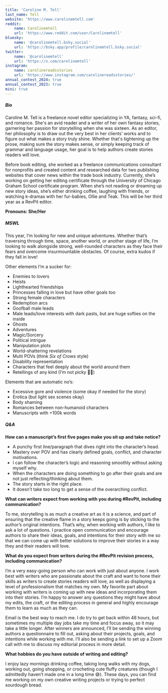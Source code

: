 ```yaml
---
title: 'Caroline M. Tell'
last_name: Tell
website: 'https://www.carolinemtell.com'
reddit:
    name: Carolinemtell
    url: 'https://www.reddit.com/user/Carolinemtell'
bluesky:
    name: '@carolinemtell.bsky.social'
    url: 'https://bsky.app/profile/carolinemtell.bsky.social'
twitter:
    name: '@carolinemtell'
    url: 'https://x.com/carolinemtell'
instagram:
    name: carolinereadsstories
    url: 'https://www.instagram.com/carolinereadsstories/'
annual_contest_2024: true
annual_contest_2023: true
mini: true
---
```


##### Bio

Caroline M. Tell is a freelance novel editor specializing in YA, fantasy, sci-fi, and romance. She's an avid reader and a writer of her own fantasy stories, garnering her passion for storytelling when she was sixteen. As an editor, her philosophy is to draw out the very best in her clients’ works and to figure out what makes a story truly shine. Whether that's tightening up the prose, making sure the story makes sense, or simply keeping track of grammar and language usage, her goal is to help authors create stories readers will love.

Before book editing, she worked as a freelance communications consultant for nonprofits and created content and researched data for two publishing websites that cover news within the trade book industry. Currently, she’s working on getting her editing certificate through the University of Chicago Graham School certificate program. When she’s not reading or dreaming up new story ideas, she’s either drinking coffee, laughing with friends, or watching k-dramas with her fur-babies, Ollie and Teak. This will be her third year as a RevPit editor.

**Pronouns: She/Her**

##### MSWL

This year, I’m looking for new and unique adventures. Whether that’s traversing through time, space, another world, or another stage of life, I’m looking to walk alongside strong, well-rounded characters as they face their fears and overcome insurmountable obstacles. Of course, extra kudos if they fall in love!

Other elements I’m a sucker for:
* Enemies to lovers
* Heists
* Lighthearted friendships
* Princesses falling in love but have other goals too
* Strong female characters
* Redemption arcs
* Goofball male leads
* Male leads/love interests with dark pasts, but are huge softies on the inside
* Ghosts
* Adventures
* Magic/Sorcery
* Political intrigue
* Manipulation plots
* World-shattering revelations
* Multi POVs (think _Six of Crows_ style)
* Disability representation
* Characters that feel deeply about the world around them
* Retellings of any kind (I’m not picky ✌🏻)

Elements that are automatic no’s:
* Excessive gore and violence (some okay if needed for the story)
* Erotica (but light sex scenes okay)
* Body shaming
* Romances between non-humanoid characters
* Manuscripts with +100k words

##### Q&A

**How can a manuscript’s first five pages make you sit up and take notice?**

* A punchy first line/paragraph that dives right into the character’s head.
* Mastery over POV and has clearly defined goals, conflict, and character motivations.
* I can follow the character’s logic and reasoning smoothly without asking myself why.
* When the characters are doing something to go after their goals and are not just reflecting/thinking about them.
* The story starts in the right place.
* It doesn’t take too long to get a sense of the overarching conflict.

**What can writers expect from working with you during #RevPit, including communication?**

To me, storytelling is as much a creative art as it is a science, and part of ensuring that the creative flame in a story keeps going is by sticking to the author’s original intentions. That’s why, when working with authors, I like to ask a lot of questions. I practice open communication and encourage authors to share their ideas, goals, and intentions for their story with me so that we can come up with better solutions to improve their stories in a way they and their readers will love.

**What do you expect from writers during the #RevPit revision process, including communication?**

I’m a very easy-going person who can work with just about anyone. I work best with writers who are passionate about the craft and want to hone their skills as writers to create stories readers will love, as well as displaying a level of professionalism that matches my own. My favorite part about working with writers is coming up with new ideas and incorporating them into their stories. I’m happy to answer any questions they might have about my edits, the craft, or the editing process in general and highly encourage them to learn as much as they can.

Email is the best way to reach me. I do try to get back within 48 hours, but sometimes my multiple day jobs take my time and focus away, so it may take a little longer. After winners are announced, I’ll be sending the winning authors a questionnaire to fill out, asking about their projects, goals, and intentions while working with me. I’ll also be sending a link to set up a Zoom call with me to discuss my editorial process in more detail.

**What hobbies do you have outside of writing and editing?**

I enjoy lazy mornings drinking coffee, taking long walks with my dogs, working out, going shopping, or crocheting cute fluffy creatures (though I admittedly haven’t made one in a long time 😅). These days, you can find me working on my own creative writing projects or trying to perfect sourdough bread. 